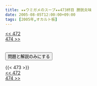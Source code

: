 ```yaml
---
title: ★★ウミガメのスープ★★473杯目 膀胱炎味
date: 2005-08-05T12:00:00+09:00
tags: [2005年,オカルト板]
---
```

<div class="th_left"><a href="../472"><< 472</a></div>
<div class="th_right"><a href="../474">474 >></a></div>
<br><br>
<script src="../../js/cupsoup.js"></script>
<form>
<input type="button" value="問題と解説のみにする" onClick="toggleCupsoup()">
</form>
{{< 473 >}}
<div class="th_left"><a href="../472"><< 472</a></div>
<div class="th_right"><a href="../474">474 >></a></div>